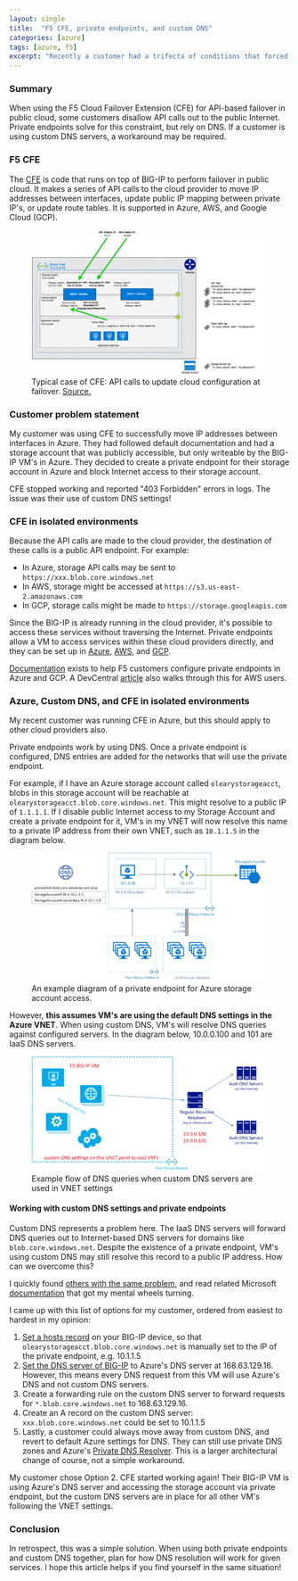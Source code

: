 ```yaml
---
layout: single
title:  "F5 CFE, private endpoints, and custom DNS"
categories: [azure]
tags: [azure, f5]
excerpt: "Recently a customer had a trifecta of conditions that forced me to think of a new solution, so I thought to document this." #this is a custom variable meant for a short description to be displayed on home page
---
```

### Summary
When using the F5 Cloud Failover Extension (CFE) for API-based failover in public cloud, some customers disallow API calls out to the public Internet. Private endpoints solve for this constraint, but rely on DNS. If a customer is using custom DNS servers, a workaround may be required.

### F5 CFE
The [CFE](https://clouddocs.f5.com/products/extensions/f5-cloud-failover/latest/) is code that runs on top of BIG-IP to perform failover in public cloud. It makes a series of API calls to the cloud provider to move IP addresses between interfaces, update public IP mapping between private IP's, or update route tables. It is supported in Azure, AWS, and Google Cloud (GCP).

<figure>
    <a href="/assets/cfe-custom-dns-private-endpoint/azure-failover-3nic-multiple-vs-animated.gif"><img src="/assets/cfe-custom-dns-private-endpoint/azure-failover-3nic-multiple-vs-animated.gif"></a>
    <figcaption>Typical case of CFE: API calls to update cloud configuration at failover. <a href="https://clouddocs.f5.com/products/extensions/f5-cloud-failover/latest/userguide/overview.html">Source.</a></figcaption>
</figure>

### Customer problem statement
My customer was using CFE to successfully move IP addresses between interfaces in Azure. They had followed default documentation and had a storage account that was publicly accessible, but only writeable by the BIG-IP VM's in Azure. They decided to create a private endpoint for their storage account in Azure and block Internet access to their storage account. 

CFE stopped working and reported "403 Forbidden" errors in logs. The issue was their use of custom DNS settings!

### CFE in isolated environments
Because the API calls are made to the cloud provider, the destination of these calls is a public API endpoint. For example:
- In Azure, storage API calls may be sent to `https://xxx.blob.core.windows.net`
- In AWS, storage might be accessed at `https://s3.us-east-2.amazonaws.com`
- In GCP, storage calls might be made to `https://storage.googleapis.com`

Since the BIG-IP is already running in the cloud provider, it's possible to access these services without traversing the Internet. Private endpoints allow a VM to access services within these cloud providers directly, and they can be set up in [Azure](https://learn.microsoft.com/en-us/azure/private-link/private-endpoint-overview), [AWS](https://docs.aws.amazon.com/vpc/latest/privatelink/concepts.html), and [GCP](https://cloud.google.com/vpc/docs/private-service-connect).

[Documentation](https://clouddocs.f5.com/products/extensions/f5-cloud-failover/latest/userguide/isolated-env.html) exists to help F5 customers configure private endpoints in Azure and GCP. A DevCentral [article](https://community.f5.com/kb/technicalarticles/using-vpc-endpoints-with-cloud-failover-extension/278619) also walks through this for AWS users.

### Azure, Custom DNS, and CFE in isolated environments
My recent customer was running CFE in Azure, but this should apply to other cloud providers also.

Private endpoints work by using DNS. Once a private endpoint is configured, DNS entries are added for the networks that will use the private endpoint. 

For example, if I have an Azure storage account called `olearystorageacct`, blobs in this storage account will be reachable at `olearystorageacct.blob.core.windows.net`. This might resolve to a public IP of `1.1.1.1`. If I disable public Internet access to my Storage Account and create a private endpoint for it, VM's in my VNET will now resolve this name to a private IP address from their own VNET, such as `10.1.1.5` in the diagram below.

<figure>
    <a href="/assets/cfe-custom-dns-private-endpoint/azure-private-endpoint-storage-example.jpg"><img src="/assets/cfe-custom-dns-private-endpoint/azure-private-endpoint-storage-example.jpg"></a>
    <figcaption>An example diagram of a private endpoint for Azure storage account access.</figcaption>
</figure>

However, **this assumes VM's are using the default DNS settings in the Azure VNET**. When using custom DNS, VM's will resolve DNS queries against configured servers. In the diagram below, 10.0.0.100 and 101 are IaaS DNS servers.

<figure>
    <a href="/assets/cfe-custom-dns-private-endpoint/custom-dns-lookup-flow.png"><img src="/assets/cfe-custom-dns-private-endpoint/custom-dns-lookup-flow.png"></a>
    <figcaption>Example flow of DNS queries when custom DNS servers are used in VNET settings</figcaption>
</figure>

#### Working with custom DNS settings and private endpoints
Custom DNS represents a problem here. The IaaS DNS servers will forward DNS queries out to Internet-based DNS servers for domains like `blob.core.windows.net`. Despite the existence of a private endpoint, VM's using custom DNS may still resolve this record to a public IP address. How can we overcome this? 

I quickly found [others with the same problem](https://www.reddit.com/r/AZURE/comments/18sq80q/private_endpoint_for_virtual_network_with_custom/), and read related Microsoft [documentation](https://learn.microsoft.com/en-us/azure/dns/dns-private-resolver-overview) that got my mental wheels turning.

I came up with this list of options for my customer, ordered from easiest to hardest in my opinion:

1. [Set a hosts record](https://my.f5.com/manage/s/article/K13206) on your BIG-IP device, so that `olearystorageacct.blob.core.windows.net` is manually set to the IP of the private endpoint, e.g. 10.1.1.5
2. [Set the DNS server of BIG-IP](https://my.f5.com/manage/s/article/K13205) to Azure's DNS server at 168.63.129.16. However, this means every DNS request from this VM will use Azure's DNS and not custom DNS servers.
3. Create a forwarding rule on the custom DNS server to forward requests for `*.blob.core.windows.net` to 168.63.129.16.
4. Create an A record on the custom DNS server: `xxx.blob.core.windows.net` could be set to 10.1.1.5
5. Lastly, a customer could always move away from custom DNS, and revert to default Azure settings for DNS. They can still use private DNS zones and Azure's [Private DNS Resolver](https://learn.microsoft.com/en-us/azure/architecture/networking/architecture/azure-dns-private-resolver). This is a larger architectural change of course, not a simple workaround.

My customer chose Option 2. CFE started working again! Their BIG-IP VM is using Azure's DNS server and accessing the storage account via private endpoint, but the custom DNS servers are in place for all other VM's following the VNET settings.

### Conclusion
In retrospect, this was a simple solution. When using both private endpoints and custom DNS together, plan for how DNS resolution will work for given services. I hope this article helps if you find yourself in the same situation!

